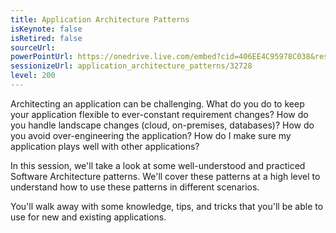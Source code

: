 ```yaml
---
title: Application Architecture Patterns
isKeynote: false
isRetired: false
sourceUrl:
powerPointUrl: https://onedrive.live.com/embed?cid=406EE4C95978C038&resid=406EE4C95978C038%2178593&authkey=AAD5mp6M2jn40f0&em=2
sessionizeUrl: application_architecture_patterns/32728
level: 200
---
```

Architecting an application can be challenging.  What do you do to keep your application flexible to ever-constant requirement changes? How do you handle landscape changes (cloud, on-premises, databases)? How do you avoid over-engineering the application? How do I make sure my application plays well with other applications?

In this session, we'll take a look at some well-understood and practiced Software Architecture patterns.  We'll cover these patterns at a high level to understand how to use these patterns in different scenarios.

You'll walk away with some knowledge, tips, and tricks that you'll be able to use for new and existing applications.
